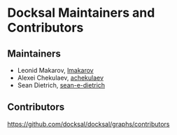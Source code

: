 # Docksal Maintainers and Contributors

## Maintainers

- Leonid Makarov, [lmakarov](https://github.com/lmakarov)
- Alexei Chekulaev, [achekulaev](https://github.com/achekulaev)
- Sean Dietrich, [sean-e-dietrich](https://github.com/sean-e-dietrich)

## Contributors

https://github.com/docksal/docksal/graphs/contributors
